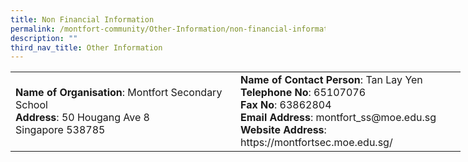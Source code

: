```yaml
---
title: Non Financial Information
permalink: /montfort-community/Other-Information/non-financial-information
description: ""
third_nav_title: Other Information
---
```

<table class="tg" style="undefined;table-layout: fixed; width: 720px;"><colgroup> <col style="width: 360px;" /> <col style="width: 360px;" /> </colgroup>
<tbody>
<tr>
<td class="tg-1wig"><strong>Name of Organisation</strong>: <span style="font-weight: normal;">Montfort Secondary School</span><br /><strong>Address</strong>: <span style="font-weight: normal;">50 Hougang Ave 8 </span><br /><span style="font-weight: normal;">Singapore 538785</span></td>
<td class="tg-amwm"><strong>Name of Contact Person</strong>: <span style="font-weight: 400;">Tan Lay Yen</span><br /><strong>Telephone No</strong>: <span style="font-weight: 400;">65107076</span><br /><strong>Fax No</strong>: <span style="font-weight: 400;">63862804</span><br /><strong>Email Address</strong>: <span style="font-weight: 400;">montfort_ss@moe.edu.sg</span><br /><strong>Website Address</strong>: <span style="font-weight: 400;">https://montfortsec.moe.edu.sg/</span></td>
</tr>
</tbody>
</table>